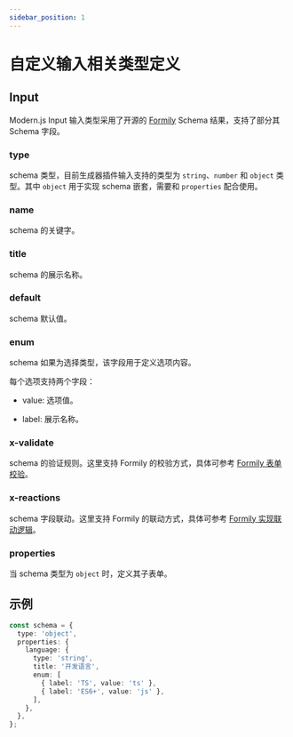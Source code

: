```yaml
---
sidebar_position: 1
---
```


# 自定义输入相关类型定义

## Input

Modern.js Input 输入类型采用了开源的 [Formily](https://formilyjs.org/) Schema 结果，支持了部分其 Schema 字段。

### type

schema 类型，目前生成器插件输入支持的类型为 `string`、`number` 和 `object` 类型。其中 `object` 用于实现 schema 嵌套，需要和 `properties` 配合使用。

### name

schema 的关键字。

### title

schema 的展示名称。

### default

schema 默认值。

### enum

schema 如果为选择类型，该字段用于定义选项内容。

每个选项支持两个字段：

- value: 选项值。

- label: 展示名称。

### x-validate

schema 的验证规则。这里支持 Formily 的校验方式，具体可参考 [Formily 表单校验](https://formilyjs.org/zh-CN/guide/advanced/validate)。

### x-reactions

schema 字段联动。这里支持 Formily 的联动方式，具体可参考 [Formily 实现联动逻辑](https://formilyjs.org/zh-CN/guide/advanced/linkages)。

### properties

当 schema 类型为 `object` 时，定义其子表单。

## 示例

```typescript
const schema = {
  type: 'object',
  properties: {
    language: {
      type: 'string',
      title: '开发语言',
      enum: [
        { label: 'TS', value: 'ts' },
        { label: 'ES6+', value: 'js' },
      ],
    },
  },
};
```
